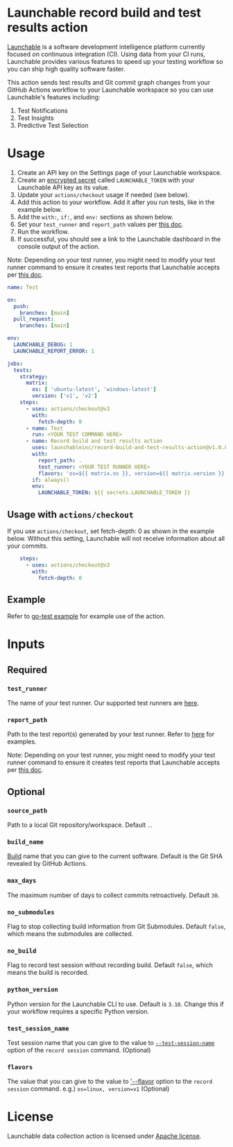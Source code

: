 # Launchable record build and test results action

[Launchable](https://www.launchableinc.com/) is a software development intelligence platform currently focused on continuous integration (CI). Using data from your CI runs, Launchable provides various features to speed up your testing workflow so you can ship high quality software faster.

This action sends test results and Git commit graph changes from your GitHub Actions workflow to your Launchable workspace so you can use Launchable's features including:

1. Test Notifications
2. Test Insights
3. Predictive Test Selection

# Usage

1. Create an API key on the Settings page of your Launchable workspace.
2. Create an [encrypted secret](https://docs.github.com/en/actions/security-guides/encrypted-secrets#creating-encrypted-secrets-for-a-repository) called `LAUNCHABLE_TOKEN` with your Launchable API key as its value.
3. Update your `actions/checkout` usage if needed (see below).
3. Add this action to your workflow. Add it after you run tests, like in the example below.
4. Add the `with:`, `if:`, and `env:` sections as shown below.
5. Set your `test_runner` and `report_path` values per [this doc](https://www.launchableinc.com/docs/sending-data-to-launchable/using-ci-integrations/using-the-launchable-github-action/#add-the-launchable-action).
6. Run the workflow.
7. If successful, you should see a link to the Launchable dashboard in the console output of the action.

Note: Depending on your test runner, you might need to modify your test runner command to ensure it creates test reports that Launchable accepts per [this doc](https://www.launchableinc.com/docs/sending-data-to-launchable/using-ci-integrations/using-the-launchable-github-action/#update-your-test-runner-command).

```yaml
name: Test

on:
  push:
    branches: [main]
  pull_request:
    branches: [main]

env:
  LAUNCHABLE_DEBUG: 1
  LAUNCHABLE_REPORT_ERROR: 1

jobs:
  tests:
    strategy:
      matrix:
        os: [ 'ubuntu-latest', 'windows-latest']
        version: ['v1', 'v2']
    steps:
      - uses: actions/checkout@v3
        with:
          fetch-depth: 0
      - name: Test
        run: <YOUR TEST COMMAND HERE>
      - name: Record build and test results action
        uses: launchableinc/record-build-and-test-results-action@v1.0.0
        with:
          report_path: .
          test_runner: <YOUR TEST RUNNER HERE>
          flavors: 'os=${{ matrix.os }}, version=${{ matrix.version }}'
        if: always()
        env:
          LAUNCHABLE_TOKEN: ${{ secrets.LAUNCHABLE_TOKEN }}
```

## Usage with `actions/checkout`

If you use `actions/checkout`, set fetch-depth: 0 as shown in the example below. Without this setting, Launchable will not receive information about all your commits.

```yaml
    steps:
      - uses: actions/checkout@v3
        with:
          fetch-depth: 0
```

## Example

Refer to [go-test example](./.github/workflows/go-test-example.yaml) for example use of the action.

# Inputs

## Required

### `test_runner`

The name of your test runner. Our supported test runners are [here](https://www.launchableinc.com/docs/sending-data-to-launchable/using-ci-integrations/using-the-launchable-github-action/).

### `report_path`

Path to the test report(s) generated by your test runner. Refer to [here](https://www.launchableinc.com/docs/sending-data-to-launchable/using-ci-integrations/using-the-launchable-github-action/) for examples.

Note: Depending on your test runner, you might need to modify your test runner command to ensure it creates test reports that Launchable accepts per [this doc](https://www.launchableinc.com/docs/sending-data-to-launchable/using-ci-integrations/using-the-launchable-github-action/#update-your-test-runner-command).

## Optional

### `source_path`

Path to a local Git repository/workspace. Default `.`.

### `build_name`

[Build](https://docs.launchableinc.com/concepts/build) name that you can give to the current software. Default is the Git SHA revealed by GitHub Actions.

### `max_days`

The maximum number of days to collect commits retroactively. Default `30`.

### `no_submodules`

Flag to stop collecting build information from Git Submodules. Default `false`, which means the submodules are collected.

### `no_build`

Flag to record test session without recording build. Default `false`, which means the build is recorded.

### `python_version`

Python version for the Launchable CLI to use. Default is `3.10`. Change this if your workflow requires a specific Python version.

### `test_session_name`

Test session name that you can give to the value to [`--test-session-name`](https://www.launchableinc.com/docs/resources/cli-reference/#3500669-record-session) option of the `record session` command. (Optional)

### `flavors`

The value that you can give to the value to ['--flavor](https://www.launchableinc.com/docs/resources/cli-reference/#3500669-record-session) option to the `record session` command. e.g.) `os=linux, version=v1` (Optional)

# License
Launchable data collection action is licensed under [Apache license](./LICENSE).
